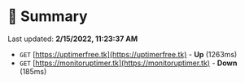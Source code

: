 # 📖 Summary
Last updated: **2/15/2022, 11:23:37 AM**

- `GET` [https://uptimerfree.tk](https://uptimerfree.tk) - **Up** (1263ms)
- `GET` [https://monitoruptimer.tk](https://monitoruptimer.tk) - **Down** (185ms)
